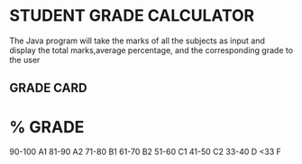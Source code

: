 # STUDENT GRADE CALCULATOR
The Java program will take the marks of all the subjects as input and display the total marks,average percentage, and the corresponding grade to the user  
## GRADE CARD

# %             GRADE

90-100           A1
81-90            A2
71-80            B1
61-70            B2
51-60            C1
41-50            C2
33-40            D
<33              F







